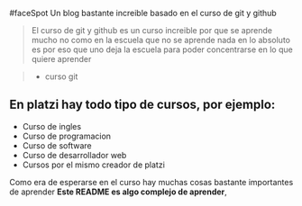 #faceSpot
Un blog bastante increible basado en el curso de git y github

> El curso de git y github es un curso increible por que se aprende mucho no como en la escuela que no se aprende nada en lo absoluto es por eso que uno deja la escuela para poder concentrarse en lo que quiere aprender

> - curso git

## En platzi hay todo tipo de cursos, por ejemplo:

* Curso de ingles
* Curso de programacion 
* Curso de software
* Curso de desarrollador web
* Cursos por el mismo creador de platzi

Como era de esperarse en el curso hay muchas cosas bastante importantes de aprender **Este README es algo complejo de aprender**, 